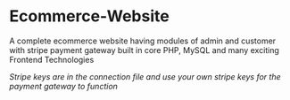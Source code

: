 # Ecommerce-Website

A complete ecommerce website having modules of admin and customer with stripe payment gateway built in core PHP, MySQL and many exciting Frontend Technologies

*Stripe keys are in the connection file and use your own stripe keys for the payment gateway to function*
